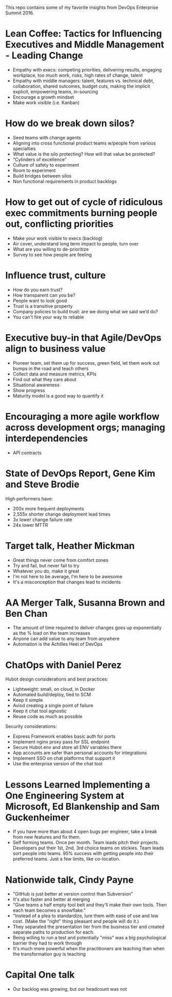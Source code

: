 This repo contains some of my favorite insights from DevOps Enterprise Summit 2016.

# Lean Coffee: Tactics for Influencing Executives and Middle Management - Leading Change
- Empathy with execs: competing priorities, delivering results, engaging workplace, too much work, risks, high rates of change, talent
- Empathy with middle managers: talent, features vs. technical debt, collaboration, shared outcomes, budget cuts, making the implicit explicit, empowering teams, in-sourcing 
- Encourage a growth mindset
- Make work visible (i.e. Kanban)

# How do we break down silos?
- Seed teams with change agents 
- Aligning into cross functional product teams w/people from various specialties 
- What value is the silo protecting? How will that value be protected?
- “Cylinders of excellence”
- Culture of safety to experiment 
- Room to experiment 
- Build bridges between silos 
- Non functional requirements in product backlogs 


# How to get out of cycle of ridiculous exec commitments burning people out, conflicting priorities 
- Make your work visible to execs (backlog)
- Air cover, understand long term impact to people, turn over
- What are you willing to de-prioritize 
- Survey to see how people are feeling 


# Influence trust, culture
- How do you earn trust?
- How transparent can you be?
- People want to look good
- Trust is a transitive property 
- Company policies to build trust: are we doing what we said we’d do?
- You can't fire your way to reliable 


# Executive buy-in that Agile/DevOps align to business value
- Pioneer team, set them up for success, green field, let them work out bumps in the road and teach others
- Collect data and measure metrics, KPIs
- Find out what they care about 
- Situational awareness
- Show progress
- Maturity model is a good way to quantify it


# Encouraging a more agile workflow across development orgs; managing interdependencies 
- API contracts

# State of DevOps Report, Gene Kim and Steve Brodie
High performers have:
- 200x more frequent deployments 
- 2,555x shorter change deployment lead times
- 3x lower change failure rate
- 24x lower MTTR

# Target talk, Heather Mickman
- Great things never come from comfort zones
- Try and fail, but never fail to try
- Whatever you do, make it great
- I'm not here to be average, I'm here to be awesome 
- It's a misconception that changes lead to incidents

# AA Merger Talk, Susanna Brown and Ben Chan
- The amount of time required to deliver changes goes up exponentially as the % load on the team increases
- Anyone can add value to any team from anywhere 
- Automation is the Achilles Heel of DevOps

# ChatOps with Daniel Perez
Hubot design considerations and best practices:
- Lightweight: small, on cloud, in Docker
- Automated build/deploy, tied to SCM
- Keep it simple
- Aviod creating a single point of failure 
- Keep it chat tool agnostic 
- Reuse code as much as possible 

Security considerations:
- Express Framework enables basic auth for ports
- Implement nginx proxy pass for SSL endpoint
- Secure Hubot.env and store all ENV variables there
- App accounts are safer than personal accounts for integrations 
- Implement SSO on chat platforms that support it
- Use the enterprise version of the chat tool

# Lessons Learned Implementing a One Engineering System at Microsoft, Ed Blankenship and Sam Guckenheimer
- If you have more than about 4 open bugs per engineer, take a break from new features and fix them.
- Self forming teams. Once per month.  Team leads pitch their projects.  Developers put their 1st, 2nd, 3rd choice teams on stickies.  Team leads sort people into teams.  95% success with getting people into their preferred teams.  Just a few limits, like co-location.

# Nationwide talk, Cindy Payne
- "GitHub is just better at version control than Subversion"
- It's also faster and better at merging 
- "Give teams a half empty tool belt and they'll make their own tools. Then each team becomes a snowflake."
- "Instead of a plea to standardize, lure them with ease of use and low cost. (Make the "right" thing pleasant and people will do it.)
- They separated the presentation tier from the business tier and created separate paths to production for each.
- Being willing to run a test and potentially "miss" was a big psychological barrier they had to work through 
- It's much more powerful when the practitioners are teaching than when the transformation guy is teaching 

# Capital One talk
- Our backlog was growing, but our headcount was not
